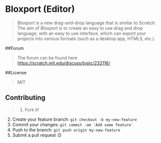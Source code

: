 # Bloxport (Editor)
>Bloxport is a new drag-and-drop language that is similar to Scratch. The aim of Bloxport is to create an easy to use drag and drop language, with an easy to use interface, which can export your projects into various formats (such as a desktop app, HTML5, etc.).

##Forum
>The forum can be found here https://scratch.mit.edu/discuss/topic/232116/

##License
>MIT

## Contributing
>1. Fork it!
2. Create your feature branch: `git checkout -b my-new-feature`
3. Commit your changes: `git commit -am 'Add some feature'`
4. Push to the branch: `git push origin my-new-feature`
5. Submit a pull request :D

